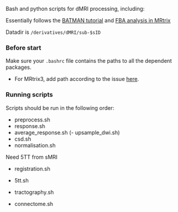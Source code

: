 Bash and python scripts for dMRI processing, including:

Essentially follows the [BATMAN tutorial](https://osf.io/pm9ba/) and [FBA analysis in MRtrix](https://mrtrix.readthedocs.io/en/latest/fixel_based_analysis/mt_fibre_density_cross-section.html#fibre-density-and-cross-section-multi-tissue-csd)

Datadir is `/derivatives/dMRI/sub-$sID`

### Before start

Make sure your `.bashrc` file contains the paths to all the dependent packages.

- For MRtrix3, add path according to the issue [here](https://github.com/yukaizou2015/NENAH-BIDS/issues/18#issuecomment-877311286).

### Running scripts 

Scripts should be run in the following order:

- preprocess.sh
- response.sh
- average_response.sh
(- upsample_dwi.sh)
- csd.sh
- normalisation.sh

Need 5TT from sMRI
- registration.sh
- 5tt.sh

- tractography.sh
- connectome.sh
